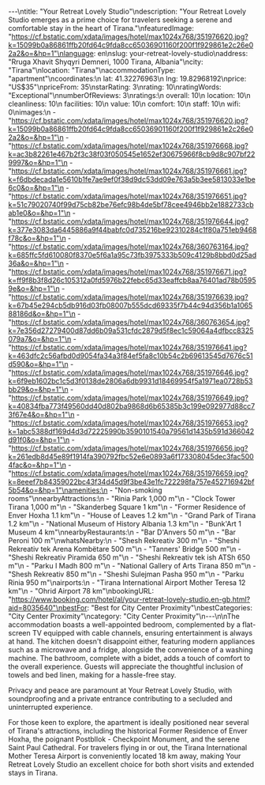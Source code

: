 ---\ntitle: "Your Retreat Lovely Studio"\ndescription: "Your Retreat Lovely Studio emerges as a prime choice for travelers seeking a serene and comfortable stay in the heart of Tirana."\nfeaturedImage: "https://cf.bstatic.com/xdata/images/hotel/max1024x768/351976620.jpg?k=15099b0a86861ffb20fd64c9fda8cc65036901160f200f1f929861e2c26e02a2&o=&hp=1"\nlanguage: en\nslug: your-retreat-lovely-studio\naddress: "Rruga Xhavit Shyqyri Demneri, 1000 Tirana, Albania"\ncity: "Tirana"\nlocation: "Tirana"\naccommodationType: "apartment"\ncoordinates:\n  lat: 41.32276963\n  lng: 19.82968192\nprice: "US$35"\npriceFrom: 35\nstarRating: 3\nrating: 10\nratingWords: "Exceptional"\nnumberOfReviews: 3\nratings:\n  overall: 10\n  location: 10\n  cleanliness: 10\n  facilities: 10\n  value: 10\n  comfort: 10\n  staff: 10\n  wifi: 0\nimages:\n  - "https://cf.bstatic.com/xdata/images/hotel/max1024x768/351976620.jpg?k=15099b0a86861ffb20fd64c9fda8cc65036901160f200f1f929861e2c26e02a2&o=&hp=1"\n  - "https://cf.bstatic.com/xdata/images/hotel/max1024x768/351976668.jpg?k=ac3b82261e467b2f3c38f03f050545e1652ef30675966f8cb9d8c907bf229997&o=&hp=1"\n  - "https://cf.bstatic.com/xdata/images/hotel/max1024x768/351976661.jpg?k=f6dbdecada1e5610b1fe7ae9ef0f38d9dc53dd09e763a5b3ee5813033e1be6c0&o=&hp=1"\n  - "https://cf.bstatic.com/xdata/images/hotel/max1024x768/351976651.jpg?k=51c79020740f99d75cb82be76efc98b4de5bf78cee4946bb2e1882733cbab1e0&o=&hp=1"\n  - "https://cf.bstatic.com/xdata/images/hotel/max1024x768/351976644.jpg?k=377e3083da6445886a9f44babfc0d735216be92310284c1f80a751eb9468f78c&o=&hp=1"\n  - "https://cf.bstatic.com/xdata/images/hotel/max1024x768/360763164.jpg?k=685ffc5fd610080f8370e5f6a1a95c73fb3975333b509c4129b8bbd0d25ad36a&o=&hp=1"\n  - "https://cf.bstatic.com/xdata/images/hotel/max1024x768/351976671.jpg?k=ff9f8b3f8d26c105312a0fd5976b22febc65d33eaffcb8aa76401ad78b05959e&o=&hp=1"\n  - "https://cf.bstatic.com/xdata/images/hotel/max1024x768/351976639.jpg?k=67b45e294cb5db916d03fb08007b555dcd69335f7b44c94d356b1a106588186d&o=&hp=1"\n  - "https://cf.bstatic.com/xdata/images/hotel/max1024x768/360763654.jpg?k=7e356d27279400d87dd6b09a531cfdc2879d5f8ec1c59064a4dfbcc8325079a7&o=&hp=1"\n  - "https://cf.bstatic.com/xdata/images/hotel/max1024x768/351976641.jpg?k=463dfc2c56afbd0d9054fa34a3f84ef5fa8c10b54c2b69613545d7676c51d590&o=&hp=1"\n  - "https://cf.bstatic.com/xdata/images/hotel/max1024x768/351976646.jpg?k=6f9eb1602bc1c5d3f0138de2806a6db9931d18469954f5a1971ea0728b53bb29&o=&hp=1"\n  - "https://cf.bstatic.com/xdata/images/hotel/max1024x768/351976649.jpg?k=40834fba773f49560dd40d802ba9868d6b65385b3c199e092977d88cc73f67e4&o=&hp=1"\n  - "https://cf.bstatic.com/xdata/images/hotel/max1024x768/351976653.jpg?k=1abc5388df169d4d3d72225990b3590101540a79561d1435b591d366042d91f0&o=&hp=1"\n  - "https://cf.bstatic.com/xdata/images/hotel/max1024x768/351976656.jpg?k=261edb8d45e89f1914fa390792fbc52e6e0893a6f173308045dec3fac5004fac&o=&hp=1"\n  - "https://cf.bstatic.com/xdata/images/hotel/max1024x768/351976659.jpg?k=8eeef7b84359022bc43f34d45d9f3be43e1fc722298fa757e452716942bf5b54&o=&hp=1"\namenities:\n  - "Non-smoking rooms"\nnearbyAttractions:\n  - "Rinia Park 1,000 m"\n  - "Clock Tower Tirana 1,000 m"\n  - "Skanderbeg Square 1 km"\n  - "Former Residence of Enver Hoxha 1.1 km"\n  - "House of Leaves 1.2 km"\n  - "Grand Park of Tirana 1.2 km"\n  - "National Museum of History Albania 1.3 km"\n  - "Bunk'Art 1 Museum 4 km"\nnearbyRestaurants:\n  - "Bar D'Anvers 50 m"\n  - "Bar Peroni 100 m"\nwhatsNearby:\n  - "Shesh Rekreativ 300 m"\n  - "Sheshi Rekreativ tek Arena Kombëtare 500 m"\n  - "Tanners' Bridge 500 m"\n  - "Sheshi Rekreativ Piramida 650 m"\n  - "Sheshi Rekreativ tek ish ATSh 650 m"\n  - "Parku I Madh 800 m"\n  - "National Gallery of Arts Tirana 850 m"\n  - "Shesh Rekreativ 850 m"\n  - "Sheshi Sulejman Pasha 950 m"\n  - "Parku Rinia 950 m"\nairports:\n  - "Tirana International Airport Mother Teresa 12 km"\n  - "Ohrid Airport 78 km"\nbookingURL: "https://www.booking.com/hotel/al/your-retreat-lovely-studio.en-gb.html?aid=8035640"\nbestFor: "Best for City Center Proximity"\nbestCategories: "City Center Proximity"\ncategory: "City Center Proximity"\n---\n\nThe accommodation boasts a well-appointed bedroom, complemented by a flat-screen TV equipped with cable channels, ensuring entertainment is always at hand. The kitchen doesn't disappoint either, featuring modern appliances such as a microwave and a fridge, alongside the convenience of a washing machine. The bathroom, complete with a bidet, adds a touch of comfort to the overall experience. Guests will appreciate the thoughtful inclusion of towels and bed linen, making for a hassle-free stay.

Privacy and peace are paramount at Your Retreat Lovely Studio, with soundproofing and a private entrance contributing to a secluded and uninterrupted experience. 

For those keen to explore, the apartment is ideally positioned near several of Tirana's attractions, including the historical Former Residence of Enver Hoxha, the poignant Postbllok - Checkpoint Monument, and the serene Saint Paul Cathedral. For travelers flying in or out, the Tirana International Mother Teresa Airport is conveniently located 18 km away, making Your Retreat Lovely Studio an excellent choice for both short visits and extended stays in Tirana.